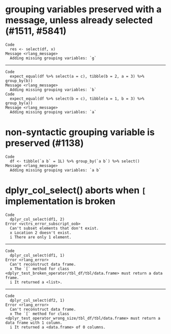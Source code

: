 # grouping variables preserved with a message, unless already selected (#1511, #5841)

    Code
      res <- select(df, x)
    Message <rlang_message>
      Adding missing grouping variables: `g`

---

    Code
      expect_equal(df %>% select(a = c), tibble(b = 2, a = 3) %>% group_by(b))
    Message <rlang_message>
      Adding missing grouping variables: `b`
    Code
      expect_equal(df %>% select(b = c), tibble(a = 1, b = 3) %>% group_by(a))
    Message <rlang_message>
      Adding missing grouping variables: `a`

# non-syntactic grouping variable is preserved (#1138)

    Code
      df <- tibble(`a b` = 1L) %>% group_by(`a b`) %>% select()
    Message <rlang_message>
      Adding missing grouping variables: `a b`

# dplyr_col_select() aborts when `[` implementation is broken

    Code
      dplyr_col_select(df1, 2)
    Error <vctrs_error_subscript_oob>
      Can't subset elements that don't exist.
      x Location 2 doesn't exist.
      i There are only 1 element.

---

    Code
      dplyr_col_select(df1, 1)
    Error <rlang_error>
      Can't reconstruct data frame.
      x The `[` method for class <dplyr_test_broken_operator/tbl_df/tbl/data.frame> must return a data frame.
      i It returned a <list>.

---

    Code
      dplyr_col_select(df2, 1)
    Error <rlang_error>
      Can't reconstruct data frame.
      x The `[` method for class <dplyr_test_operator_wrong_size/tbl_df/tbl/data.frame> must return a data frame with 1 column.
      i It returned a <data.frame> of 0 columns.

